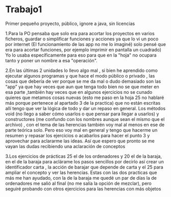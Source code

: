 # Trabajo1
Primer pequeño proyecto, público, ignore a java, sin licencias

1.Para la PO pensaba que solo era para acortar los proyectos en
varios ficheros, guardar o simplificar funciones y acciones ya
que lo vi un poco por internet (El funcionamiento de las app no
me lo imaginé) solo pensé que era para acortar funciones, por ejemplo
imprimir en pantalla un cuadrado) Yo lo usaba específicamente para eso
para que en la "hoja" no ocupara tanto y poner un nombre
a esa "operación".


2.En las últimas 2 unidades lo llevo algo mal , si bien he aprendido como ejecutar algunos programas y que hace el modo público o privado , las cosas que debería de ver porque se me da mal o dudo demasiado son las “app” ya que hay veces que aun que tenga todo bien no se que meter en esa parte ,también hay veces que en algunos ejercicios no se cunado quieres que metamos cosas nuevas (esto me paso en la hoja 25 no hablaré más porque pertenece al apartado 3 de la practica) que no están escritas allí  tengo que ver la lógica de todo y dar un repaso en general.
Los métodos void (no llego a saber cómo usarlos o que pensar para llegar a usarlos) y constructores (me confundo con los nombres aunque sean el mismo que el archivo) , con el tema de las herencias también voy mal al menos en ese de parte teórica solo. Pero eso voy mal en general y tengo que hacerme un resumen y repasar los ejercicios o acabarlos para hacer el punto 3 y aprovechar para aclararme las ideas.
Así que espero que pronto se me vayan las dudas recibiendo una aclaración de conceptos

3.Los ejercicios de prácticas 25 el de los ordenadores y 20 el de la baraja, en el de la baraja para aclárame los pasos sencillos por decirlo así crear un identificador carta , la acción de barajar que depende de carta y el 25 para ampliar el concepto  y ver las herencias. Estas con las dos practicas que más me han ayudado, con la de la baraja me quedé un par de días la de ordenadores me salió al final (no me salía la opción de mezclar), pero seguiré probando con otros ejercicios para las herencias con más objetos